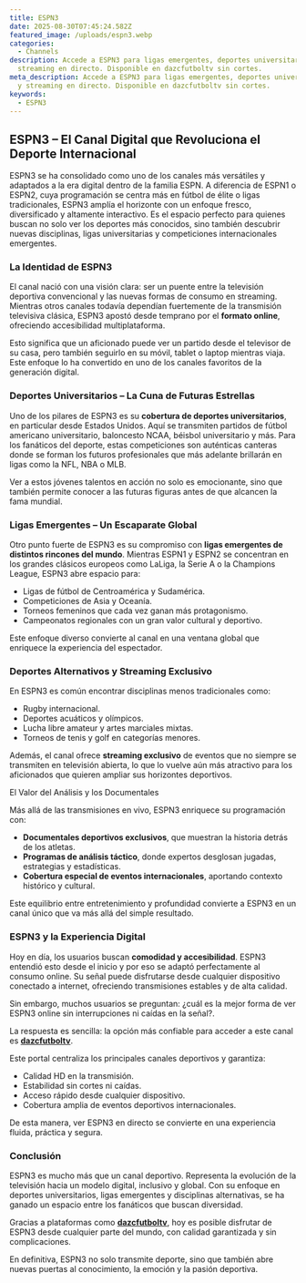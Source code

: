 ```yaml
---
title: ESPN3
date: 2025-08-30T07:45:24.582Z
featured_image: /uploads/espn3.webp
categories:
  - Channels
description: Accede a ESPN3 para ligas emergentes, deportes universitarios y
  streaming en directo. Disponible en dazcfutboltv sin cortes.
meta_description: Accede a ESPN3 para ligas emergentes, deportes universitarios
  y streaming en directo. Disponible en dazcfutboltv sin cortes.
keywords:
  - ESPN3
---
```

<!--StartFragment-->

## ESPN3 – El Canal Digital que Revoluciona el Deporte Internacional

ESPN3 se ha consolidado como uno de los canales más versátiles y adaptados a la era digital dentro de la familia ESPN. A diferencia de ESPN1 o ESPN2, cuya programación se centra más en fútbol de élite o ligas tradicionales, ESPN3 amplía el horizonte con un enfoque fresco, diversificado y altamente interactivo. Es el espacio perfecto para quienes buscan no solo ver los deportes más conocidos, sino también descubrir nuevas disciplinas, ligas universitarias y competiciones internacionales emergentes.

### La Identidad de ESPN3

El canal nació con una visión clara: ser un puente entre la televisión deportiva convencional y las nuevas formas de consumo en streaming. Mientras otros canales todavía dependían fuertemente de la transmisión televisiva clásica, ESPN3 apostó desde temprano por el **formato online**, ofreciendo accesibilidad multiplataforma.

Esto significa que un aficionado puede ver un partido desde el televisor de su casa, pero también seguirlo en su móvil, tablet o laptop mientras viaja. Este enfoque lo ha convertido en uno de los canales favoritos de la generación digital.

### Deportes Universitarios – La Cuna de Futuras Estrellas

Uno de los pilares de ESPN3 es su **cobertura de deportes universitarios**, en particular desde Estados Unidos. Aquí se transmiten partidos de fútbol americano universitario, baloncesto NCAA, béisbol universitario y más. Para los fanáticos del deporte, estas competiciones son auténticas canteras donde se forman los futuros profesionales que más adelante brillarán en ligas como la NFL, NBA o MLB.

Ver a estos jóvenes talentos en acción no solo es emocionante, sino que también permite conocer a las futuras figuras antes de que alcancen la fama mundial.

### Ligas Emergentes – Un Escaparate Global

Otro punto fuerte de ESPN3 es su compromiso con **ligas emergentes de distintos rincones del mundo**. Mientras ESPN1 y ESPN2 se concentran en los grandes clásicos europeos como LaLiga, la Serie A o la Champions League, ESPN3 abre espacio para:

* Ligas de fútbol de Centroamérica y Sudamérica.
* Competiciones de Asia y Oceanía.
* Torneos femeninos que cada vez ganan más protagonismo.
* Campeonatos regionales con un gran valor cultural y deportivo.

Este enfoque diverso convierte al canal en una ventana global que enriquece la experiencia del espectador.

### Deportes Alternativos y Streaming Exclusivo

En ESPN3 es común encontrar disciplinas menos tradicionales como:

* Rugby internacional.
* Deportes acuáticos y olímpicos.
* Lucha libre amateur y artes marciales mixtas.
* Torneos de tenis y golf en categorías menores.

Además, el canal ofrece **streaming exclusivo** de eventos que no siempre se transmiten en televisión abierta, lo que lo vuelve aún más atractivo para los aficionados que quieren ampliar sus horizontes deportivos.

El Valor del Análisis y los Documentales

Más allá de las transmisiones en vivo, ESPN3 enriquece su programación con:

* **Documentales deportivos exclusivos**, que muestran la historia detrás de los atletas.
* **Programas de análisis táctico**, donde expertos desglosan jugadas, estrategias y estadísticas.
* **Cobertura especial de eventos internacionales**, aportando contexto histórico y cultural.

Este equilibrio entre entretenimiento y profundidad convierte a ESPN3 en un canal único que va más allá del simple resultado.

### ESPN3 y la Experiencia Digital

Hoy en día, los usuarios buscan **comodidad y accesibilidad**. ESPN3 entendió esto desde el inicio y por eso se adaptó perfectamente al consumo online. Su señal puede disfrutarse desde cualquier dispositivo conectado a internet, ofreciendo transmisiones estables y de alta calidad.

Sin embargo, muchos usuarios se preguntan: ¿cuál es la mejor forma de ver ESPN3 online sin interrupciones ni caídas en la señal?.

La respuesta es sencilla: la opción más confiable para acceder a este canal es **[dazcfutboltv](https://dazcfutboltv.me/)**.

Este portal centraliza los principales canales deportivos y garantiza:

* Calidad HD en la transmisión.
* Estabilidad sin cortes ni caídas.
* Acceso rápido desde cualquier dispositivo.
* Cobertura amplia de eventos deportivos internacionales.

De esta manera, ver ESPN3 en directo se convierte en una experiencia fluida, práctica y segura.

### Conclusión

ESPN3 es mucho más que un canal deportivo. Representa la evolución de la televisión hacia un modelo digital, inclusivo y global. Con su enfoque en deportes universitarios, ligas emergentes y disciplinas alternativas, se ha ganado un espacio entre los fanáticos que buscan diversidad.

Gracias a plataformas como **[dazcfutboltv](https://dazcfutboltv.me/)**, hoy es posible disfrutar de ESPN3 desde cualquier parte del mundo, con calidad garantizada y sin complicaciones.

En definitiva, ESPN3 no solo transmite deporte, sino que también abre nuevas puertas al conocimiento, la emoción y la pasión deportiva.

<!--EndFragment-->